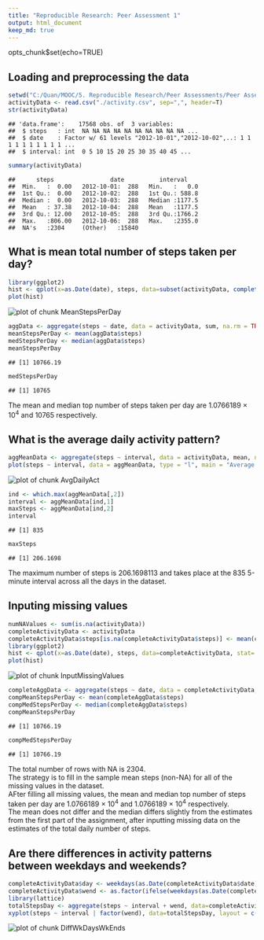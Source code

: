 ```yaml
---
title: "Reproducible Research: Peer Assessment 1"
output: html_document
keep_md: true
---
```


opts_chunk$set(echo=TRUE)    

## Loading and preprocessing the data

```r
setwd("C:/Quan/MOOC/5. Reproducible Research/Peer Assessments/Peer Assessment1")
activityData <- read.csv("./activity.csv", sep=",", header=T)
str(activityData)
```

```
## 'data.frame':	17568 obs. of  3 variables:
##  $ steps   : int  NA NA NA NA NA NA NA NA NA NA ...
##  $ date    : Factor w/ 61 levels "2012-10-01","2012-10-02",..: 1 1 1 1 1 1 1 1 1 1 ...
##  $ interval: int  0 5 10 15 20 25 30 35 40 45 ...
```

```r
summary(activityData)
```

```
##      steps                date          interval     
##  Min.   :  0.00   2012-10-01:  288   Min.   :   0.0  
##  1st Qu.:  0.00   2012-10-02:  288   1st Qu.: 588.8  
##  Median :  0.00   2012-10-03:  288   Median :1177.5  
##  Mean   : 37.38   2012-10-04:  288   Mean   :1177.5  
##  3rd Qu.: 12.00   2012-10-05:  288   3rd Qu.:1766.2  
##  Max.   :806.00   2012-10-06:  288   Max.   :2355.0  
##  NA's   :2304     (Other)   :15840
```

## What is mean total number of steps taken per day?

```r
library(ggplot2) 
hist <- qplot(x=as.Date(date), steps, data=subset(activityData, complete.cases(activityData)), stat='summary', fun.y=sum, main="Total No of Steps Taken Per Day", xlab="Date", ylab="No of Steps", geom = "bar")
plot(hist)
```

![plot of chunk MeanStepsPerDay](figure/MeanStepsPerDay-1.png) 

```r
aggData <- aggregate(steps ~ date, data = activityData, sum, na.rm = TRUE)
meanStepsPerDay <- mean(aggData$steps)
medStepsPerDay <- median(aggData$steps)
meanStepsPerDay
```

```
## [1] 10766.19
```

```r
medStepsPerDay
```

```
## [1] 10765
```
The mean and median top number of steps taken per day are 1.0766189 &times; 10<sup>4</sup> and 10765 respectively.
  
## What is the average daily activity pattern?

```r
aggMeanData <- aggregate(steps ~ interval, data = activityData, mean, na.rm = TRUE)
plot(steps ~ interval, data = aggMeanData, type = "l", main = "Average Daily Activity", xlab = "5 mins Time Interval", ylab = "Average No Of Steps Taken")
```

![plot of chunk AvgDailyAct](figure/AvgDailyAct-1.png) 

```r
ind <- which.max(aggMeanData[,2])
interval <- aggMeanData[ind,1]
maxSteps <- aggMeanData[ind,2]
interval
```

```
## [1] 835
```

```r
maxSteps
```

```
## [1] 206.1698
```
The maximum number of steps is 206.1698113 and takes place at the 835 5-minute interval across all the days in the dataset.

## Inputing missing values

```r
numNAValues <- sum(is.na(activityData))
completeActivityData <- activityData
completeActivityData$steps[is.na(completeActivityData$steps)] <- mean(completeActivityData$steps, na.rm=T)
library(ggplot2) 
hist <- qplot(x=as.Date(date), steps, data=completeActivityData, stat='summary', fun.y=sum, main="Total No of Steps Taken Per Day", xlab="Date", ylab="No of Steps", geom = "bar")
plot(hist)
```

![plot of chunk InputMissingValues](figure/InputMissingValues-1.png) 

```r
completeAggData <- aggregate(steps ~ date, data = completeActivityData, sum, na.rm = TRUE)
compMeanStepsPerDay <- mean(completeAggData$steps)
compMedStepsPerDay <- median(completeAggData$steps)
compMeanStepsPerDay
```

```
## [1] 10766.19
```

```r
compMedStepsPerDay
```

```
## [1] 10766.19
```
The total number of rows with NA is 2304.  
The strategy is to fill in the sample mean steps (non-NA) for all of the missing values in the dataset.  
AFter filling all missing values, the mean and median top number of steps taken per day are 1.0766189 &times; 10<sup>4</sup> and 1.0766189 &times; 10<sup>4</sup> respectively.  
The mean does not differ and the median differs slightly from the estimates from the first part of the assignment, after inputting missing data on the estimates of the total daily number of steps.

## Are there differences in activity patterns between weekdays and weekends?

```r
completeActivityData$day <- weekdays(as.Date(completeActivityData$date))
completeActivityData$wend <- as.factor(ifelse(weekdays(as.Date(completeActivityData$date)) %in% c("Saturday","Sunday"), "Weekend", "Weekday"))
library(lattice)
totalStepsDay <- aggregate(steps ~ interval + wend, data=completeActivityData, mean)
xyplot(steps ~ interval | factor(wend), data=totalStepsDay, layout = c(1,2), type="l")
```

![plot of chunk DiffWkDaysWkEnds](figure/DiffWkDaysWkEnds-1.png) 


